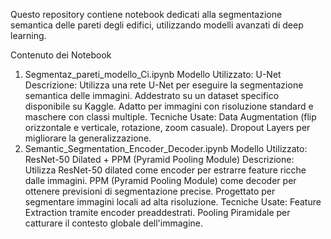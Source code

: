Questo repository contiene notebook dedicati alla segmentazione semantica delle pareti degli edifici, utilizzando modelli avanzati di deep learning.

Contenuto dei Notebook

1. Segmentaz_pareti_modello_Ci.ipynb
Modello Utilizzato: U-Net
Descrizione:
Utilizza una rete U-Net per eseguire la segmentazione semantica delle immagini.
Addestrato su un dataset specifico disponibile su Kaggle.
Adatto per immagini con risoluzione standard e maschere con classi multiple.
Tecniche Usate:
Data Augmentation (flip orizzontale e verticale, rotazione, zoom casuale).
Dropout Layers per migliorare la generalizzazione.
2. Semantic_Segmentation_Encoder_Decoder.ipynb
Modello Utilizzato: ResNet-50 Dilated + PPM (Pyramid Pooling Module)
Descrizione:
Utilizza ResNet-50 dilated come encoder per estrarre feature ricche dalle immagini.
PPM (Pyramid Pooling Module) come decoder per ottenere previsioni di segmentazione precise.
Progettato per segmentare immagini locali ad alta risoluzione.
Tecniche Usate:
Feature Extraction tramite encoder preaddestrati.
Pooling Piramidale per catturare il contesto globale dell'immagine.
